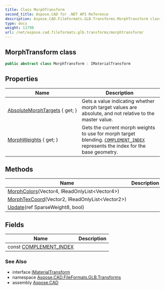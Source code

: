 ```yaml
---
title: Class MorphTransform
second_title: Aspose.CAD for .NET API Reference
description: Aspose.CAD.FileFormats.GLB.Transforms.MorphTransform class. 
type: docs
weight: 11790
url: /net/aspose.cad.fileformats.glb.transforms/morphtransform/
---
```

## MorphTransform class

```csharp
public abstract class MorphTransform : IMaterialTransform
```

## Properties

| Name | Description |
| --- | --- |
| [AbsoluteMorphTargets](../../aspose.cad.fileformats.glb.transforms/morphtransform/absolutemorphtargets/) { get; } | Gets a value indicating whether morph target values are absolute, and not relative to the master value. |
| [MorphWeights](../../aspose.cad.fileformats.glb.transforms/morphtransform/morphweights/) { get; } | Gets the current morph weights to use for morph target blending. [`COMPLEMENT_INDEX`](./complement_index/) represents the index for the base geometry. |

## Methods

| Name | Description |
| --- | --- |
| [MorphColors](../../aspose.cad.fileformats.glb.transforms/morphtransform/morphcolors/)(Vector4, IReadOnlyList&lt;Vector4&gt;) |  |
| [MorphTexCoord](../../aspose.cad.fileformats.glb.transforms/morphtransform/morphtexcoord/)(Vector2, IReadOnlyList&lt;Vector2&gt;) |  |
| [Update](../../aspose.cad.fileformats.glb.transforms/morphtransform/update/)(ref SparseWeight8, bool) |  |

## Fields

| Name | Description |
| --- | --- |
| const [COMPLEMENT_INDEX](../../aspose.cad.fileformats.glb.transforms/morphtransform/complement_index/) |  |

### See Also

* interface [IMaterialTransform](../imaterialtransform/)
* namespace [Aspose.CAD.FileFormats.GLB.Transforms](../../aspose.cad.fileformats.glb.transforms/)
* assembly [Aspose.CAD](../../)


